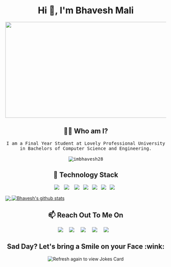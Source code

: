 <h1 align="center">Hi 👋, I'm Bhavesh Mali</h1>

<img src="https://i.imgur.com/Eu3NtrU.png" width="1000" height="300">
<h2 align="center"> 👨‍💻 Who am I?</h2>
<p align="center">
  <samp>
    I am a Final Year Student at Lovely Professional University in Bachelors of Computer Science and Engineering. 
  </samp><br><br>
  <samp>
  <img src="https://komarev.com/ghpvc/?username=imbhavesh28" alt="imbhavesh28" /> 
</p>
<h2 align="center"> 🔭 Technology Stack</h2>
<p align="center">
  <img src="https://img.shields.io/badge/node.js%20-%2343853D.svg?&style=for-the-badge&logo=node.js&logoColor=white" />&nbsp;&nbsp;&nbsp;
  <img src="https://img.shields.io/badge/react%20-%2300D9FF.svg?&style=for-the-badge&logo=react&logoColor=white" />&nbsp;&nbsp;&nbsp;
  <img src="https://img.shields.io/badge/javascript%20-%231572B6.svg?&style=for-the-badge&logo=javascript&logoColor=white" />&nbsp;&nbsp;
  <img src="https://img.shields.io/badge/mongodb%20-%231572B6.svg?&style=for-the-badge&logo=mongodb&logoColor=white" />&nbsp;&nbsp;
  <img src="https://img.shields.io/badge/mysql%20-%231572B6.svg?&style=for-the-badge&logo=mysql&logoColor=white" />&nbsp;&nbsp;
  <img src="https://img.shields.io/badge/python%20-%231572B6.svg?&style=for-the-badge&logo=python&logoColor=yellow" />&nbsp;&nbsp;
  <img src="https://img.shields.io/badge/git%20-%231572B6.svg?&style=for-the-badge&logo=git&logoColor=white" />&nbsp;&nbsp;
</p>

<a href="https://github.com/imbhavesh28">
  <img align="center" src="https://github-readme-stats.vercel.app/api/top-langs/?username=imbhavesh28&theme=light&hide_langs_below=1" />
</a>
<a href="https://github.com/imbhavesh28">
 <img align="center" src="https://github-readme-stats.vercel.app/api?username=imbhavesh28&show_icons=true&theme=light&line_height=27" alt="Bhavesh's github stats"/>
</a>

<h2 align="center">📫 Reach Out To Me On</h2>
<p align="center">
  <a target="_blank"href="https://www.linkedin.com/in/imbhavesh28"><img src="https://img.shields.io/badge/linkedin-%230077B5.svg?&style=for-the-badge&logo=linkedin&logoColor=white" /></a>&nbsp;&nbsp;&nbsp;&nbsp;
  <a target="_blank"href="https://twitter.com/imbhavesh28"><img src="https://img.shields.io/badge/twitter-%231DA1F2.svg?&style=for-the-badge&logo=twitter&logoColor=white" /></a>&nbsp;&nbsp;&nbsp;&nbsp;
  <a href="mailto:malibhavesh1998@gmail.com?subject=Hello%20Bhavesh,%20From%20Github"><img src="https://img.shields.io/badge/gmail-%23D14836.svg?&style=for-the-badge&logo=gmail&logoColor=white" /></a>&nbsp;&nbsp;&nbsp;&nbsp;
  <a href="https://www.instagram.com/imbhavesh28r/"><img src="https://img.shields.io/badge/instagram-%23D14836.svg?&style=for-the-badge&logo=instagram&logoColor=pink" /></a>&nbsp;&nbsp;&nbsp;&nbsp;
  <a href="https://imbhavesh28.hashnode.dev/"><img src="https://img.shields.io/badge/hashnode-%27D1203.svg?&style=for-the-badge&logo=hashnode&logoColor=blue" /></a>&nbsp;&nbsp;&nbsp;&nbsp;
</p>
<h2 align="center">Sad Day? Let's bring a Smile on your Face :wink:</h2>
<p align="center">
<img src="https://readme-jokes.vercel.app/api" alt="Refresh again to view Jokes Card" />
</p>
